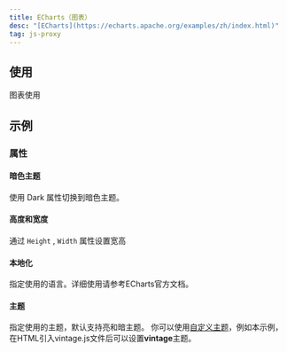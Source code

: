 ```yaml
---
title: ECharts（图表）
desc: "[ECharts](https://echarts.apache.org/examples/zh/index.html)"
tag: js-proxy
---
```


## 使用

图表使用

<echarts-usage></echarts-usage>

<app-alert type="info" content='使用前需要先引用ECharts的包：`<script src="https://cdn.masastack.com/npm/echarts/5.1.1/echarts.min.js"></script>`。'></app-alert>

## 示例

### 属性

#### 暗色主题

使用 Dark 属性切换到暗色主题。

<masa-example file="Examples.components.echarts.Dark"></masa-example>

#### 高度和宽度

通过 `Height` , `Width`  属性设置宽高

<masa-example file="Examples.components.echarts.HeightAndWidth"></masa-example>

#### 本地化

指定使用的语言。详细使用请参考ECharts官方文档。

<masa-example file="Examples.components.echarts.Locale"></masa-example>

#### 主题

指定使用的主题，默认支持亮和暗主题。 你可以使用[自定义主题](https://echarts.apache.org/handbook/zh/concepts/style/#%E9%A2%9C%E8%89%B2%E4%B8%BB%E9%A2%98%EF%BC%88theme%EF%BC%89)，例如本示例，在HTML引入vintage.js文件后可以设置**vintage**主题。

<masa-example file="Examples.components.echarts.Locale"></masa-example>



